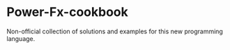 # Power-Fx-cookbook
Non-official collection of solutions and examples for this new programming language.
